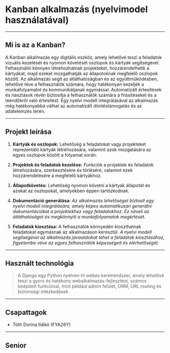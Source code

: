 # Kanban alkalmazás (nyelvimodel használatával)

---

## Mi is az a Kanban?

A Kanban alkalmazás egy digitális eszköz, amely lehetővé teszi a feladatok vizuális kezelését és nyomon követését oszlopok és kártyák segítségével. 
Felhasználói könnyen létrehozhatnak projekteket, hozzárendelhetik a kártyákat, majd ezeket mozgathatják az állapotoknak megfelelő oszlopok között.
Az alkalmazás segít az átláthatóságban és az együttműködésben, lehetővé téve a felhasználók számára, hogy hatékonyan kezeljék a munkafolyamatot és kommunikáljanak egymással. 
Automatizált értesítések és riasztások révén biztosítja a felhasználók számára a frissítéseket és a teendőkről való értesítést. 
Egy nyelvi modell integrálásával az alkalmazás még hatékonyabbá válhat az automatizált döntéstámogatás és az adatelemzés terén.

---

## Projekt leírása

1. **Kártyák és oszlopok:** Lehetőség a feladatokat vagy projekteket reprezentáló kártyák létrehozására, valamint azok mozgatására az egyes oszlopok között a folyamat során.

2. **Projektek és feladatok kezelése:** Funkciók a projektek és feladatok létrehozására, szerkesztésére és törlésére, valamint ezek hozzárendelésére a megfelelő kártyákhoz.

3. **Állapotkövetés:** Lehetőség nyomon követni a kártyák állapotát és azokat az oszlopokat, amelyekben éppen tartózkodnak.

4. **Dokumentáció generálása:** _Az alkalmazás lehetőséget biztosít egy nyelvi modell integrálására, amely képes automatikusan generálni dokumentációkat a projektekhez vagy feladatokhoz. Ez növeli az átláthatóságot és megkönnyíti a munkafolyamatok megértését._

5. **Feladatok kiosztása:** A felhasználók könnyedén kioszthatnak feladatokat egymásnak az alkalmazáson keresztül. _A nyelvi modell segítségével az alkalmazás javaslatokat tehet a feladatok kiosztásához, figyelembe véve az egyes felhasználók képességeit és elérhetőségét._

---

## Használt technológia

> A Django egy Python nyelven írt webes keretrendszer, amely lehetővé teszi a gyors és hatékony webalkalmazás-fejlesztést, számos beépített funkcióval, mint például admin felület, ORM, URL routing és biztonsági intézkedések.

---

## Csapattagok

+ Tóth Dorina Ildikó (FYA26Y)

---

## Senior

